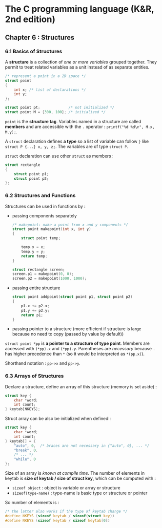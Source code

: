 The C programming language (K&R, 2nd edition)
=============================================

Chapter 6 : Structures
----------------------

### 6.1 Basics of Structures
A **structure** is a collection of _one or more variables_ grouped together.
They permit to treat related variables as a unit instead of as separate
entities.
```C
/* represent a point in a 2D space */
struct point
{
    int x; /* list of declarations */
    int y;
};

struct point pt;             /* not initialized */
struct point M = {300, 100}; /* initialized */
```
`point` is the **structure tag**. Variables named in a structure are called
**members** and are accessible with the `.` operator : `printf("%d %d\n", M.x,
M.y);`.

A `struct` declaration defines **a type** so a list of variable can follow `}`
like `struct P {...} x, y, z;`. The variables are of type `struct P`.

`struct` declaration can use other `struct` as members :
```C
struct rectangle
{
    struct point p1;
    struct point p2;
};
```

### 6.2 Structures and Functions
Structures can be used in functions by :
* passing components separately
  ```C
  /* makepoint: make a point from x and y components */
  struct point makepoint(int x, int y)
  {
      struct point temp;

      temp.x = x;
      temp.y = y;
      return temp;
  }

  struct rectangle screen;
  screen.p1 = makepoint(0, 0);
  screen.p2 = makepoint(1000, 1000);
  ```
* passing entire structure
  ```C
  struct point addpoint(struct point p1, struct point p2)
  {
      p1.x += p2.x;
      p1.y += p2.y;
      return p1;
  }
  ```
* passing pointer to a structure (more efficient if structure is large because
  no need to copy (passed by value by default))

`struct point *pp` is **a pointer to a structure of type point**. Members are
accessed with `(*pp).x` and `(*pp).y`. Parentheses are _necessary_ because `.`
has higher precedence than `*` (so it would be interpreted as `*(pp.x)`).

Shorthand notation : `pp->x` and `pp->y`.

### 6.3 Arrays of Structures
Declare a structure, define an array of this structure (memory is set aside) :
```C
struct key {
    char *word;
    int count;
} keytab[NKEYS];
```
Struct array can be also be initialized when defined :
```C
struct key {
    char *word;
    int count;
} keytab[] = {
    "auto", 0,  /* braces are not necessary in {"auto", 0}, ... */
    "break", 0,
    /* ... */
    "while", 0
};
```

Size of an array is _known at compile time_. The number of elements in keytab is
**size of keytab / size of struct key**, which can be computed with :
* `sizeof object` : object is variable or array or structure
* `sizeof(type-name)` : type-name is basic type or structure or pointer

So number of elements is :
```C
/* the latter also works if the type of keytab change */
#define NKEYS (sizeof keytab / sizeof(struct key))
#define NKEYS (sizeof keytab / sizeof keytab[0])
```
